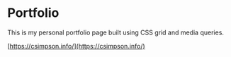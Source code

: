 # Portfolio

This is my personal portfolio page built using CSS grid and media queries.

[https://csimpson.info/](https://csimpson.info/)
